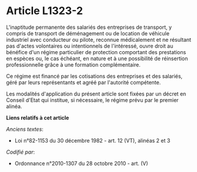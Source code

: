# Article L1323-2

L'inaptitude permanente des salariés des entreprises de transport, y compris de transport de déménagement ou de location de
véhicule industriel avec conducteur ou pilote, reconnue médicalement et ne résultant pas d'actes volontaires ou intentionnels
de l'intéressé, ouvre droit au bénéfice d'un régime particulier de protection comportant des prestations en espèces ou, le
cas échéant, en nature et à une possibilité de réinsertion professionnelle grâce à une formation complémentaire.

Ce régime est financé par les cotisations des entreprises et des salariés, géré par leurs représentants et agréé par
l'autorité compétente.

Les modalités d'application du présent article sont fixées par un décret en Conseil d'Etat qui institue, si nécessaire, le
régime prévu par le premier alinéa.

**Liens relatifs à cet article**

_Anciens textes_:

  - Loi n°82-1153 du 30 décembre 1982 - art. 12 (VT), alinéas 2 et 3

_Codifié par_:

  - Ordonnance n°2010-1307 du 28 octobre 2010 - art. (V)
